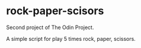 # rock-paper-scisors
Second project of The Odin Project.

A simple script for play 5 times rock, paper, scissors.
